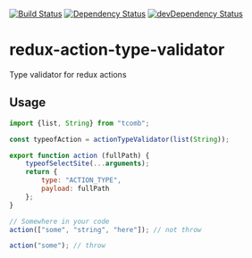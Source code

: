[![Build Status](https://travis-ci.org/innowatio/redux-action-type-validator.svg?branch=master)](https://travis-ci.org/innowatio/redux-action-type-validator)
[![Dependency Status](https://david-dm.org/innowatio/redux-action-type-validator.svg)](https://david-dm.org/innowatio/redux-action-type-validator)
[![devDependency Status](https://david-dm.org/innowatio/redux-action-type-validator/dev-status.svg)](https://david-dm.org/innowatio/redux-action-type-validator#info=devDependencies)

# redux-action-type-validator

Type validator for redux actions

## Usage

```js
import {list, String} from "tcomb";

const typeofAction = actionTypeValidator(list(String));

export function action (fullPath) {
    typeofSelectSite(...arguments);
    return {
        type: "ACTION_TYPE",
        payload: fullPath
    };
}

// Somewhere in your code
action(["some", "string", "here"]); // not throw

action("some"); // throw


```
